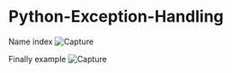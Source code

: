 # Python-Exception-Handling
Name index
![Capture](https://user-images.githubusercontent.com/82565293/125025852-09944300-e0a1-11eb-94c2-c6fb0e83953c.PNG)
 
Finally example
![Capture](https://user-images.githubusercontent.com/82565293/125025959-3fd1c280-e0a1-11eb-8776-e4d99eaf2f85.PNG)
